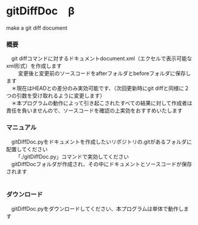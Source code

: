 gitDiffDoc　β
==========

make a git diff document

<h3>概要</h3>
　git diffコマンドに対するドキュメントdocument.xml（エクセルで表示可能なxml形式）を作成します<br>　
　変更後と変更前のソースコードをafterフォルダとbeforeフォルダに保存します<br>
　＊現在はHEADとの差分のみ実効可能です、（次回更新時にgit diffと同様に２つの引数を受け取れるように変更します）<br>
　＊本プログラムの動作によって引き起こされたすべての結果に対して作成者は責任を負いませんので、ソースコードを確認の上実効をおすすめいたします
<br>
<h3>マニュアル</h3>
　gitDiffDoc.pyをドキュメントを作成したいリポジトリの.gitがあるフォルダに配置してください<br>　
　「./gitDiffDoc.py」コマンドで実効してください<br>
　gitDiffDocフォルダが作成され、その中にドキュメントとソースコードが保存されます<br>
<br>
<h3>ダウンロード</h3>
　gitDiffDoc.pyをダウンロードしてください、本プログラムは単体で動作します<br>
